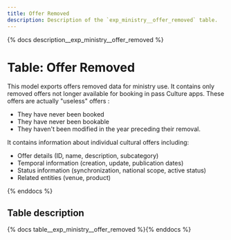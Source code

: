 ```yaml
---
title: Offer Removed
description: Description of the `exp_ministry__offer_removed` table.
---
```


{% docs description__exp_ministry__offer_removed %}

# Table: Offer Removed

This model exports offers removed data for ministry use. It contains only removed offers not longer available for booking in pass Culture apps.
These offers are actually "useless" offers :
- They have never been booked
- They have never been bookable
- They haven't been modified in the year preceding their removal.

It contains information about individual cultural offers including:
- Offer details (ID, name, description, subcategory)
- Temporal information (creation, update, publication dates)
- Status information (synchronization, national scope, active status)
- Related entities (venue, product)

{% enddocs %}

## Table description

{% docs table__exp_ministry__offer_removed %}{% enddocs %}
